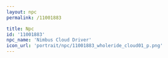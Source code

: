 ```yaml
---
layout: npc
permalink: /11001883

title: Npc
id: '11001883'
npc_name: 'Nimbus Cloud Driver'
icon_url: 'portrait/npc/11001883_wholeride_cloud01_p.png'
---
```

